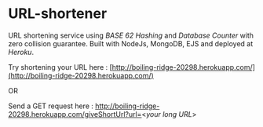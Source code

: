 # URL-shortener
URL shortening service using *BASE 62 Hashing* and *Database Counter* with zero collision guarantee. Built with NodeJs, MongoDB, EJS and deployed at *Heroku*.

Try shortening your URL here : 
[http://boiling-ridge-20298.herokuapp.com/](http://boiling-ridge-20298.herokuapp.com/)

OR

Send a GET request here :
http://boiling-ridge-20298.herokuapp.com/giveShortUrl?url=<*your long URL*>


